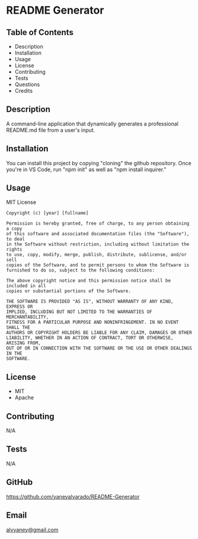 # README Generator
 

 ## Table of Contents
 - Description
 - Installation
 - Usage
 - License
 - Contributing
 - Tests
 - Questions
 - Credits

 ## Description
A command-line application that dynamically generates a professional README.md file from a user's input.

 ## Installation
You can install this project by copying "cloning" the github repository. Once you're in VS Code, run "npm init" as well as "npm install inquirer."

 ## Usage
MIT License

    Copyright (c) [year] [fullname]
    
    Permission is hereby granted, free of charge, to any person obtaining a copy
    of this software and associated documentation files (the "Software"), to deal
    in the Software without restriction, including without limitation the rights
    to use, copy, modify, merge, publish, distribute, sublicense, and/or sell
    copies of the Software, and to permit persons to whom the Software is
    furnished to do so, subject to the following conditions:
    
    The above copyright notice and this permission notice shall be included in all
    copies or substantial portions of the Software.
    
    THE SOFTWARE IS PROVIDED "AS IS", WITHOUT WARRANTY OF ANY KIND, EXPRESS OR
    IMPLIED, INCLUDING BUT NOT LIMITED TO THE WARRANTIES OF MERCHANTABILITY,
    FITNESS FOR A PARTICULAR PURPOSE AND NONINFRINGEMENT. IN NO EVENT SHALL THE
    AUTHORS OR COPYRIGHT HOLDERS BE LIABLE FOR ANY CLAIM, DAMAGES OR OTHER
    LIABILITY, WHETHER IN AN ACTION OF CONTRACT, TORT OR OTHERWISE, ARISING FROM,
    OUT OF OR IN CONNECTION WITH THE SOFTWARE OR THE USE OR OTHER DEALINGS IN THE
    SOFTWARE.

## License
 - MIT
 - Apache

## Contributing
N/A

## Tests
N/A

## GitHub
https://github.com/yaneyalvarado/README-Generator

## Email
alvyaney@gmail.com